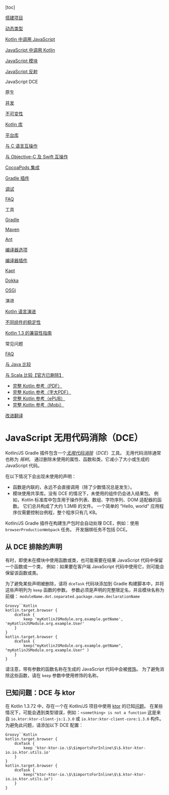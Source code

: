 [toc]

[搭建项目](https://www.kotlincn.net/docs/reference/js-project-setup.html)

[动态类型](https://www.kotlincn.net/docs/reference/dynamic-type.html)

[Kotlin 中调用 JavaScript](https://www.kotlincn.net/docs/reference/js-interop.html)

[JavaScript 中调用 Kotlin](https://www.kotlincn.net/docs/reference/js-to-kotlin-interop.html)

[JavaScript 模块](https://www.kotlincn.net/docs/reference/js-modules.html)

[JavaScript 反射](https://www.kotlincn.net/docs/reference/js-reflection.html)

JavaScript DCE

原生

[并发](https://www.kotlincn.net/docs/reference/native/concurrency.html)

[不可变性](https://www.kotlincn.net/docs/reference/native/immutability.html)

[Kotlin 库](https://www.kotlincn.net/docs/reference/native/libraries.html)

[平台库](https://www.kotlincn.net/docs/reference/native/platform_libs.html)

[与 C 语言互操作](https://www.kotlincn.net/docs/reference/native/c_interop.html)

[与 Objective-C 及 Swift 互操作](https://www.kotlincn.net/docs/reference/native/objc_interop.html)

[CocoaPods 集成](https://www.kotlincn.net/docs/reference/native/cocoapods.html)

[Gradle 插件](https://www.kotlincn.net/docs/reference/native/gradle_plugin.html)

[调试](https://www.kotlincn.net/docs/reference/native/debugging.html)

[FAQ](https://www.kotlincn.net/docs/reference/native/faq.html)

工具

[Gradle](https://www.kotlincn.net/docs/reference/using-gradle.html)

[Maven](https://www.kotlincn.net/docs/reference/using-maven.html)

[Ant](https://www.kotlincn.net/docs/reference/using-ant.html)

[编译器选项](https://www.kotlincn.net/docs/reference/compiler-reference.html)

[编译器插件](https://www.kotlincn.net/docs/reference/compiler-plugins.html)

[Kapt](https://www.kotlincn.net/docs/reference/kapt.html)

[Dokka](https://www.kotlincn.net/docs/reference/kotlin-doc.html)

[OSGi](https://www.kotlincn.net/docs/reference/kotlin-osgi.html)

演进

[Kotlin 语言演进](https://www.kotlincn.net/docs/reference/evolution/kotlin-evolution.html)

[不同组件的稳定性](https://www.kotlincn.net/docs/reference/evolution/components-stability.html)

[Kotlin 1.3 的兼容性指南](https://www.kotlincn.net/docs/reference/compatibility-guide-13.html)

常见问题

[FAQ](https://www.kotlincn.net/docs/reference/faq.html)

[与 Java 比较](https://www.kotlincn.net/docs/reference/comparison-to-java.html)

[与 Scala 比较【官方已删除】](https://www.kotlincn.net/docs/reference/comparison-to-scala.html)

- [完整 Kotlin 参考（PDF）](https://www.kotlincn.net/docs/kotlin-docs.pdf)
- [完整 Kotlin 参考（字大PDF）](https://www.gitbook.com/download/pdf/book/hltj/kotlin-reference-chinese)
- [完整 Kotlin 参考（ePUB）](https://www.gitbook.com/download/epub/book/hltj/kotlin-reference-chinese)
- [完整 Kotlin 参考（Mobi）](https://www.gitbook.com/download/mobi/book/hltj/kotlin-reference-chinese)

 

[改进翻译](https://github.com/hltj/kotlin-web-site-cn/edit/master/pages/docs/reference/javascript-dce.md)

# JavaScript 无用代码消除（DCE）

Kotlin/JS Gradle 插件包含一个[*无用代码消除*](https://zh.wikipedia.org/wiki/死碼刪除)（*DCE*）工具。 无用代码消除通常也称为 *摇树*。 通过删除未使用的属性、函数和类，它减小了大小或生成的 JavaScript 代码。

在以下情况下会出现未使用的声明：

- 函数是内联的，永远不会直接调用（除了少数情况总是发生）。
- 模块使用共享库。没有 DCE 的情况下，未使用的组件仍会进入结果包。 例如，Kotlin 标准库中包含用于操作列表、数组、字符序列、DOM 适配器的函数。 它们总共构成了大约 1.3MB 的文件。 一个简单的 "Hello, world" 应用程序仅需要控制台例程，整个程序只有几 KB。

Kotlin/JS Gradle 插件在构建生产包时会自动处理 DCE，例如：使用 `browserProductionWebpack` 任务。 开发捆绑任务不包括 DCE。

## 从 DCE 排除的声明

有时，即使未在模块中使用函数或类，也可能需要在结果 JavaScript 代码中保留一个函数或一个类， 例如：如果要在客户端 JavaScript 代码中使用它，则可能会保留该函数或类。

为了避免某些声明被删除，请将 `dceTask` 代码块添加到 Gradle 构建脚本中，并将这些声明列为 `keep` 函数的参数。 参数必须是声明的完整限定名，并且模块名称为前缀： `moduleName.dot.separated.package.name.declarationName`

```
Groovy``Kotlin
kotlin.target.browser {
    dceTask {
        keep 'myKotlinJSModule.org.example.getName', 'myKotlinJSModule.org.example.User'
    }
}
kotlin.target.browser {
    dceTask {
        keep("myKotlinJSModule.org.example.getName", "myKotlinJSModule.org.example.User" )
    }
}
```

请注意，带有参数的函数名称在生成的 JavaScript 代码中会被[修饰](https://www.kotlincn.net/docs/reference/js-to-kotlin-interop.html#jsname-注解)。 为了避免消除这些函数，请在 `keep` 参数中使用修饰的名称。

## 已知问题：DCE 与 ktor

在 Kotlin 1.3.72 中，存在一个在 Kotlin/JS 项目中使用 [ktor](https://ktor.io/) 的已知[问题](https://github.com/ktorio/ktor/issues/1339)。 在某些情况下，可能会遇到类型错误，例如：`<something> is not a function` 这是来自 `io.ktor:ktor-client-js:1.3.0` 或 `io.ktor:ktor-client-core:1.3.0` 构件。 为避免此问题，请添加以下 DCE 配置：

```
Groovy``Kotlin
kotlin.target.browser {
    dceTask {
        keep 'ktor-ktor-io.\$\$importsForInline\$\$.ktor-ktor-io.io.ktor.utils.io'
    }
}
kotlin.target.browser {
    dceTask {
        keep("ktor-ktor-io.\$\$importsForInline\$\$.ktor-ktor-io.io.ktor.utils.io")
    }
}
```
